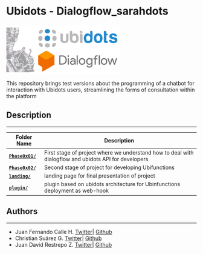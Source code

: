 # Ubidots - Dialogflow_sarahdots


<img align="center" src="https://github.com/jdrestre/pictures-holberton-projects/blob/master/final_project/ReadmeUp.jpeg" width="60%"/>

This repository brings test versions about the programming of a chatbot for interaction with Ubidots users, streamlining the forms of consultation within the platform

## Description

---
Folder Name|Description
---|---
[**`Phase0x01/`**](https://github.com/johnconnor77/ubidots-dialogflow_sarahdots/tree/master/Phase0x01)| First stage of project where we understand how to deal with dialogflow and ubidots API for developers
[**`Phase0x02/`**](https://github.com/johnconnor77/ubidots-dialogflow_sarahdots/tree/master/Phase0x02)| Second stage of project for developing Ubifunctions
[**`landing/`**](https://github.com/johnconnor77/ubidots-dialogflow_sarahdots/tree/master/landing)| landing page for final presentation of project
[**`plugin/`**](https://github.com/johnconnor77/ubidots-dialogflow_sarahdots/tree/master/plugin)| plugin based on ubidots architecture for Ubinfunctions deployment as web-hook

## Authors

---

- Juan Fernando Calle H. [Twitter](https://twitter.com/jfcalleh)| [Github](https://github.com/johnconnor77)
- Christian Suárez G. [Twitter](https://twitter.com/MetaAlchemist)| [Github](https://github.com/Thorlak2202)
- Juan David Restrepo Z. [Twitter](https://twitter.com/jdrestre)| [Github](https://github.com/jdrestre)

